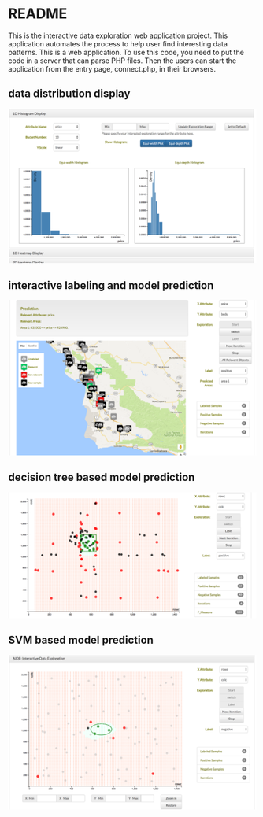 # README #

This is the interactive data exploration web application project. This application automates the process to help user find interesting data patterns. 
This is a web application. To use this code, you need to put the code in a server that can parse PHP files.
Then the users can start the application from the entry page, connect.php, in their browsers.

## data distribution display

![data distribution display](figures/histogram.png)

## interactive labeling and model prediction

![interactive labeling](figures/maps.png)

## decision tree based model prediction

![decision tree](figures/predict1.png)

## SVM based model prediction

![SVM](figures/predict2.png)

